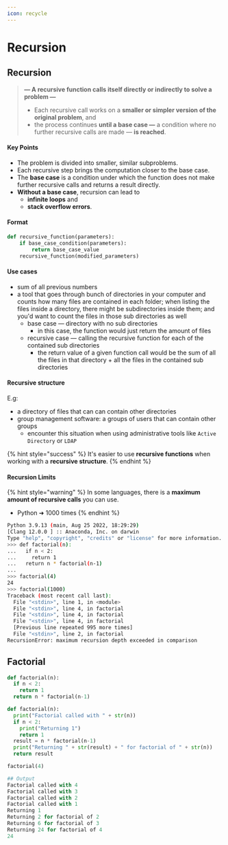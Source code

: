```yaml
---
icon: recycle
---
```


# Recursion

## Recursion

> **— A recursive function calls itself directly or indirectly to solve a problem —**&#x20;
>
> * Each recursive call works on a **smaller or simpler version of the original problem**, and&#x20;
> * the process continues **until a base case —** a condition where no further recursive calls are made — **is reached**.

#### Key Points

* The problem is divided into smaller, similar subproblems.
* Each recursive step brings the computation closer to the base case.
* The **base case** is a condition under which the function does not make further recursive calls and returns a result directly.
* **Without a base case**, recursion can lead to
  * **infinite loops** and&#x20;
  * **stack overflow errors**.



#### Format

```python
def recursive_function(parameters):
    if base_case_condition(parameters):
        return base_case_value
    recursive_function(modified_parameters)
```

#### Use cases

* sum of all previous numbers
* a tool that goes through bunch of directories in your computer and counts how many files are contained in each folder; when listing the files inside a directory, there might be subdirectories inside them; and you'd want to count the files in those sub directories as well
  * base case — directory with no sub directories
    * in this case, the function would just return the amount of files&#x20;
  * recursive case — calling the recursive function for each of the contained sub directories
    * the return value of a given function call would be the sum of all the files in that directory + all the files in the contained sub directories

#### Recursive structure&#x20;

E.g:&#x20;

* a directory of files that can can contain other directories &#x20;
* group management software: a groups of users that can contain other groups
  * encounter this situation when using administrative tools like `Active Directory` or `LDAP`

{% hint style="success" %}
It's easier to use **recursive functions** when working with a **recursive structure**.
{% endhint %}

#### Recursion Limits

{% hint style="warning" %}
In some languages, there is a **maximum amount of recursive calls** you can use.

* Python ➜ 1000 times
{% endhint %}

```bash
Python 3.9.13 (main, Aug 25 2022, 18:29:29)
[Clang 12.0.0 ] :: Anaconda, Inc. on darwin
Type "help", "copyright", "credits" or "license" for more information.
>>> def factorial(n):
...   if n < 2:
...     return 1
...   return n * factorial(n-1)
...
>>> factorial(4)
24
>>> factorial(1000)
Traceback (most recent call last):
  File "<stdin>", line 1, in <module>
  File "<stdin>", line 4, in factorial
  File "<stdin>", line 4, in factorial
  File "<stdin>", line 4, in factorial
  [Previous line repeated 995 more times]
  File "<stdin>", line 2, in factorial
RecursionError: maximum recursion depth exceeded in comparison
```



## Factorial

```python
def factorial(n):
  if n < 2:
    return 1
  return n * factorial(n-1)
```



```python
def factorial(n):
  print("Factorial called with " + str(n))
  if n < 2:
    print("Returning 1")
    return 1
  result = n * factorial(n-1)
  print("Returning " + str(result) + " for factorial of " + str(n))
  return result

factorial(4)

## Output
Factorial called with 4
Factorial called with 3
Factorial called with 2
Factorial called with 1
Returning 1
Returning 2 for factorial of 2
Returning 6 for factorial of 3
Returning 24 for factorial of 4
24

```
